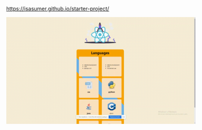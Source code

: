 https://isasumer.github.io/starter-project/

![alt-text](https://github.com/isasumer/starter-project/blob/master/src/assets/screen-capture%20gif.gif)
